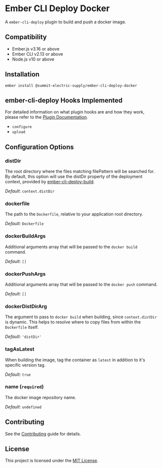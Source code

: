 # Ember CLI Deploy Docker

A `ember-cli-deploy` plugin to build and push a docker image.

## Compatibility

* Ember.js v3.16 or above
* Ember CLI v2.13 or above
* Node.js v10 or above

## Installation

```
ember install @summit-electric-supply/ember-cli-deploy-docker
```

## ember-cli-deploy Hooks Implemented

For detailed information on what plugin hooks are and how they work,
please refer to the [Plugin Documentation](http://ember-cli-deploy.com/docs/v1.0.x/pipeline-hooks/).

* `configure`
* `upload`

## Configuration Options

### distDir

The root directory where the files matching filePattern will be searched for. By default,
this option will use the distDir property of the deployment context,
provided by [ember-cli-deploy-build](https://github.com/ember-cli-deploy/ember-cli-deploy-build).

*Default*: `context.distDir`

### dockerfile

The path to the `Dockerfile`, relative to your application root directory.

*Default:* `Dockerfile`

### dockerBuildArgs

Additional arguments array that will be passed to the `docker build` command.

*Default:* `[]`

### dockerPushArgs

Additional arguments array that will be passed to the `docker push` command.

*Default:* `[]`

### dockerDistDirArg

The argument to pass to `docker build` when building, since `context.distDir` is dynamic. This helps
to resolve where to copy files from within the `Dockerfile` itself.

*Default:* `'distDir'`

### tagAsLatest

When building the image, tag the container as `latest` in addition to it's specific version tag.

*Default:* `true`

### name (`required`)

The docker image repository name.

*Default:* `undefined`

## Contributing

See the [Contributing](CONTRIBUTING.md) guide for details.

## License

This project is licensed under the [MIT License](LICENSE.md).
